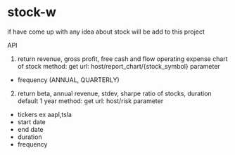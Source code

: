 # stock-w
if have come up with any idea about stock will be add to this project

API
1. return revenue, gross profit, free cash and flow operating expense chart of stock
  method: get
  url: host/report_chart/{stock_symbol}
  parameter
  - frequency (ANNUAL, QUARTERLY)
2. return beta, annual revenue, stdev, sharpe ratio of stocks, duration default 1 year
  method: get
  url: host/risk
  parameter
  - tickers ex aapl,tsla
  - start date
  - end date
  - duration
  - frequency
